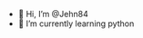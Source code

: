 - 👋 Hi, I’m @Jehn84
- 🌱 I’m currently learning python


<!---
Jehn84/Jehn84 is a ✨ special ✨ repository because its `README.md` (this file) appears on your GitHub profile.
You can click the Preview link to take a look at your changes.
--->
